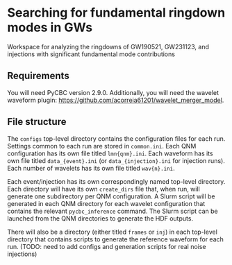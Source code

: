 # Searching for fundamental ringdown modes in GWs

Workspace for analyzing the ringdowns of GW190521, GW231123, and injections with significant fundamental mode contributions

## Requirements

You will need PyCBC version 2.9.0. Additionally, you will need the wavelet waveform plugin: https://github.com/acorreia61201/wavelet_merger_model.

## File structure

The `configs` top-level directory contains the configuration files for each run. 
Settings common to each run are stored in `common.ini`.
Each QNM configuration has its own file titled `lmn{qnm}.ini`.
Each waveform has its own file titled `data_{event}.ini` (or `data_{injection}.ini` for injection runs).
Each number of wavelets has its own file titled `wav{n}.ini`.

Each event/injection has its own correspondingly named top-level directory. 
Each directory will have its own `create_dirs` file that, when run, will generate one subdirectory per QNM configuration.
A Slurm script will be generated in each QNM directory for each wavelet configuration that contains the relevant `pycbc_inference` command. 
The Slurm script can be launched from the QNM directories to generate the HDF outputs.

There will also be a directory (either titled `frames` or `inj`) in each top-level directory that contains scripts to generate the reference waveform for each run.
(TODO: need to add configs and generation scripts for real noise injections)
